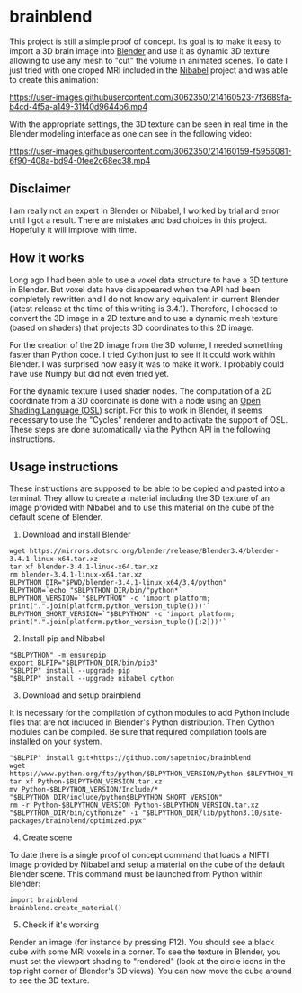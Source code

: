 # brainblend

This project is still a simple proof of concept. Its goal is to make it easy to import a 3D brain image into [Blender](https://www.blender.org/) and use it as dynamic 3D texture allowing to use any mesh to "cut" the volume in animated scenes. To date I just tried with one croped MRI included in the [Nibabel](https://nipy.org/nibabel/) project and was able to create this animation:


https://user-images.githubusercontent.com/3062350/214160523-7f3689fa-b4cd-4f5a-a149-31f40d9644b6.mp4



With the appropriate settings, the 3D texture can be seen in real time in the Blender modeling interface as one can see in the following video: 


https://user-images.githubusercontent.com/3062350/214160159-f5956081-6f90-408a-bd94-0fee2c68ec38.mp4



## Disclaimer

I am really not an expert in Blender or Nibabel, I worked by trial and error until I got a result. There are mistakes and bad choices in this project. Hopefully it will improve with time.

## How it works

Long ago I had been able to use a voxel data structure to have a 3D texture in Blender. But voxel data have disappeared when the API had been completely rewritten and I do not know any equivalent in current Blender (latest release at the time of this writing is 3.4.1). Therefore, I choosed to convert the 3D image in a 2D texture and to use a dynamic mesh texture (based on shaders) that projects 3D coordinates to this 2D image.

For the creation of the 2D image from the 3D volume, I needed something faster than Python code. I tried Cython just to see if it could work within Blender. I was surprised how easy it was to make it work. I probably could have use Numpy but did not even tried yet. 

For the dynamic texture I used shader nodes. The computation of a 2D coordinate from a 3D coordinate is done with a node using an [Open Shading Language (OSL)](https://github.com/AcademySoftwareFoundation/OpenShadingLanguage) script. For this to work in Blender, it seems necessary to use the "Cycles" renderer and to activate the support of OSL. These steps are done automatically via the Python API in the following instructions.

## Usage instructions

These instructions are supposed to be able to be copied and pasted into a terminal. They allow to create a material including the 3D texture of an image provided with Nibabel and to use this material on the cube of the default scene of Blender.

1. Download and install Blender

```
wget https://mirrors.dotsrc.org/blender/release/Blender3.4/blender-3.4.1-linux-x64.tar.xz
tar xf blender-3.4.1-linux-x64.tar.xz
rm blender-3.4.1-linux-x64.tar.xz
BLPYTHON_DIR="$PWD/blender-3.4.1-linux-x64/3.4/python"
BLPYTHON=`echo "$BLPYTHON_DIR/bin/"python*`
BLPYTHON_VERSION=`"$BLPYTHON" -c 'import platform; print(".".join(platform.python_version_tuple()))'`
BLPYTHON_SHORT_VERSION=`"$BLPYTHON" -c 'import platform; print(".".join(platform.python_version_tuple()[:2]))'`
```

2. Install pip and Nibabel

```
"$BLPYTHON" -m ensurepip
export BLPIP="$BLPYTHON_DIR/bin/pip3"
"$BLPIP" install --upgrade pip
"$BLPIP" install --upgrade nibabel cython
```

3. Download and setup brainblend

It is necessary for the compilation of cython modules to add Python include files that are not included in Blender's Python distribution.
Then Cython modules can be compiled. Be sure that required compilation tools are installed on your system.

```
"$BLPIP" install git+https://github.com/sapetnioc/brainblend
wget https://www.python.org/ftp/python/$BLPYTHON_VERSION/Python-$BLPYTHON_VERSION.tar.xz
tar xf Python-$BLPYTHON_VERSION.tar.xz
mv Python-$BLPYTHON_VERSION/Include/* "$BLPYTHON_DIR/include/python$BLPYTHON_SHORT_VERSION"
rm -r Python-$BLPYTHON_VERSION Python-$BLPYTHON_VERSION.tar.xz
"$BLPYTHON_DIR/bin/cythonize" -i "$BLPYTHON_DIR/lib/python3.10/site-packages/brainblend/optimized.pyx"
```

4. Create scene

To date there is a single proof of concept command that loads a NIFTI image provided by Nibabel and setup a material on the cube of the default Blender scene. This command must be launched from Python within Blender:

```
import brainblend
brainblend.create_material()
```

5. Check if it's working

Render an image (for instance by pressing F12). You should see a black cube with some MRI voxels in a corner. To see the texture in Blender, you must set the viewport shading to "rendered" (look at the circle icons in the top right corner of Blender's 3D views). You can now move the cube around to see the 3D texture.
